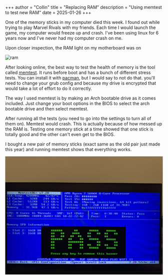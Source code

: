 +++
author = "Collin"
title = "Replacing RAM"
description = "Using memtest to test new RAM"
date = 2025-01-26
+++


One of the memory sticks in my computer died this week. I found out while trying to play Marvel Rivals with my friends. Each time I would launch the game, my computer would freeze up and crash. I've been using linux for 6 years now and I've never had my computer crash on me. 

Upon closer inspection, the RAM light on my motherboard was on

![ram](images/ram.jpeg)

After looking online, the best way to test the health of memory is the tool called [memtest](https://wiki.archlinux.org/title/Stress_testing#MemTest86+). It runs before boot and has a bunch of different stress tests. You can install it with [pacman](https://wiki.archlinux.org/title/Pacman), but I would say to not do that. you'll need to change your grub config and because my drive is encrypted that would take a lot of effort to do it correctly. 

The way I used memtest is by making an Arch bootable drive as it comes included. Just change your boot options in the BIOS to select the arch bootable drive and then select memtest.

After running all the tests (you need to go into the settings to turn all of them on). Memtest would crash. This is actually because of how messed up the RAM is. Testing one memory stick at a time showed that one stick is totally good and the other can't even get to the BIOS.

I bought a new pair of memory sticks (exact same as the old pair just made this year) and running memtest shows that everything works.

![memtest](images/memtest.jpeg)

